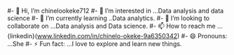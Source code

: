 #- 👋 Hi, I’m chinelookeke712
#- 👀 I’m interested in ...Data analysis and data science
#- 🌱 I’m currently learning ..Data analytics.
#- 💞️ I’m looking to collaborate on ...Data analysis and Data science.
#- 📫 How to reach me ...{linkedin}(www.linkedin.com/in/chinelo-okeke-9a6350342)
#- 😄 Pronouns: ...She
#- ⚡ Fun fact: ...I love to explore and learn new things.



